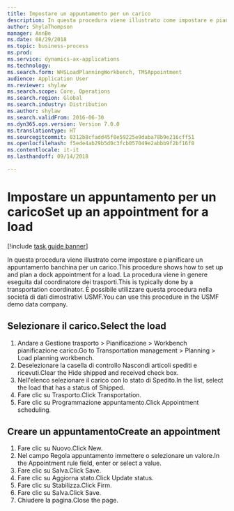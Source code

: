 ```yaml
--- 
title: Impostare un appuntamento per un carico
description: In questa procedura viene illustrato come impostare e pianificare un appuntamento banchina per un carico.
author: ShylaThompson
manager: AnnBe
ms.date: 08/29/2018
ms.topic: business-process
ms.prod: 
ms.service: dynamics-ax-applications
ms.technology: 
ms.search.form: WHSLoadPlanningWorkbench, TMSAppointment
audience: Application User
ms.reviewer: shylaw
ms.search.scope: Core, Operations
ms.search.region: Global
ms.search.industry: Distribution
ms.author: shylaw
ms.search.validFrom: 2016-06-30
ms.dyn365.ops.version: Version 7.0.0
ms.translationtype: HT
ms.sourcegitcommit: 0312b8cfadd45f8e59225e9daba78b9e216cff51
ms.openlocfilehash: f5ede4ab29b5d0c3fcb057049e2abbb9f2bf16f0
ms.contentlocale: it-it
ms.lasthandoff: 09/14/2018

---
```

# <a name="set-up-an-appointment-for-a-load"></a><span data-ttu-id="279fc-103">Impostare un appuntamento per un carico</span><span class="sxs-lookup"><span data-stu-id="279fc-103">Set up an appointment for a load</span></span>

[!include [task guide banner](../../includes/task-guide-banner.md)]

<span data-ttu-id="279fc-104">In questa procedura viene illustrato come impostare e pianificare un appuntamento banchina per un carico.</span><span class="sxs-lookup"><span data-stu-id="279fc-104">This procedure shows how to set up and plan a dock appointment for a load.</span></span> <span data-ttu-id="279fc-105">La procedura viene in genere eseguita dal coordinatore dei trasporti.</span><span class="sxs-lookup"><span data-stu-id="279fc-105">This is typically done by a transportation coordinator.</span></span> <span data-ttu-id="279fc-106">È possibile utilizzare questa procedura nella società di dati dimostrativi USMF.</span><span class="sxs-lookup"><span data-stu-id="279fc-106">You can use this procedure in the USMF demo data company.</span></span>


## <a name="select-the-load"></a><span data-ttu-id="279fc-107">Selezionare il carico.</span><span class="sxs-lookup"><span data-stu-id="279fc-107">Select the load</span></span>
1. <span data-ttu-id="279fc-108">Andare a Gestione trasporto > Pianificazione > Workbench pianificazione carico.</span><span class="sxs-lookup"><span data-stu-id="279fc-108">Go to Transportation management > Planning > Load planning workbench.</span></span>
2. <span data-ttu-id="279fc-109">Deselezionare la casella di controllo Nascondi articoli spediti e ricevuti.</span><span class="sxs-lookup"><span data-stu-id="279fc-109">Clear the Hide shipped and received check box.</span></span>
3. <span data-ttu-id="279fc-110">Nell'elenco selezionare il carico con lo stato di Spedito.</span><span class="sxs-lookup"><span data-stu-id="279fc-110">In the list, select the load that has a status of Shipped.</span></span>
4. <span data-ttu-id="279fc-111">Fare clic su Trasporto.</span><span class="sxs-lookup"><span data-stu-id="279fc-111">Click Transportation.</span></span>
5. <span data-ttu-id="279fc-112">Fare clic su Programmazione appuntamento.</span><span class="sxs-lookup"><span data-stu-id="279fc-112">Click Appointment scheduling.</span></span>

## <a name="create-an-appointment"></a><span data-ttu-id="279fc-113">Creare un appuntamento</span><span class="sxs-lookup"><span data-stu-id="279fc-113">Create an appointment</span></span>
1. <span data-ttu-id="279fc-114">Fare clic su Nuovo.</span><span class="sxs-lookup"><span data-stu-id="279fc-114">Click New.</span></span>
2. <span data-ttu-id="279fc-115">Nel campo Regola appuntamento immettere o selezionare un valore.</span><span class="sxs-lookup"><span data-stu-id="279fc-115">In the Appointment rule field, enter or select a value.</span></span>
3. <span data-ttu-id="279fc-116">Fare clic su Salva.</span><span class="sxs-lookup"><span data-stu-id="279fc-116">Click Save.</span></span>
4. <span data-ttu-id="279fc-117">Fare clic su Aggiorna stato.</span><span class="sxs-lookup"><span data-stu-id="279fc-117">Click Update status.</span></span>
5. <span data-ttu-id="279fc-118">Fare clic su Stabilizza.</span><span class="sxs-lookup"><span data-stu-id="279fc-118">Click Firm.</span></span>
6. <span data-ttu-id="279fc-119">Fare clic su Salva.</span><span class="sxs-lookup"><span data-stu-id="279fc-119">Click Save.</span></span>
7. <span data-ttu-id="279fc-120">Chiudere la pagina.</span><span class="sxs-lookup"><span data-stu-id="279fc-120">Close the page.</span></span>


